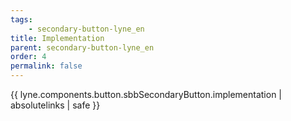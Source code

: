 ```yaml
---
tags: 
    - secondary-button-lyne_en
title: Implementation
parent: secondary-button-lyne_en
order: 4
permalink: false  
---
```

{{ lyne.components.button.sbbSecondaryButton.implementation | absolutelinks | safe }}